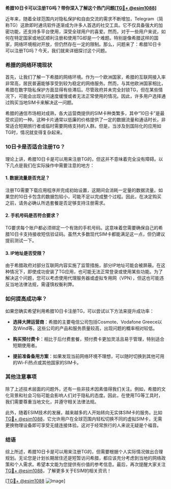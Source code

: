 **希腊10日卡可以注册TG吗？带你深入了解这个热门问题[[TG💪+ @esim1088](https://t.me/s/esim1088)]**

近年来，随着全球范围内对隐私保护和自由交流的需求不断增加，Telegram（简称TG）这款即时通讯软件逐渐成为许多人首选的社交工具。它不仅具备强大的加密功能，还支持多平台使用，深受全球用户的喜爱。然而，对于一些用户来说，如何在特定国家或地区顺利注册和使用TG却是一个难题。特别是像希腊这样的国家，网络环境相对开放，但仍然存在一定的限制。那么，问题来了：希腊10日卡可以注册TG吗？今天，我们就来详细探讨这个问题。

### 希腊的网络环境现状

首先，让我们了解一下希腊的网络环境。作为一个欧洲国家，希腊的互联网接入率非常高，居民普遍能够享受到较为稳定的网络服务。然而，与其他欧洲国家相比，希腊在数字隐私保护方面显得有些滞后。尽管政府并未完全封锁TG，但在某些情况下，可能会出现访问速度缓慢或者无法正常使用的情况。因此，许多用户选择通过购买当地SIM卡来解决这一问题。

希腊的通信市场相对成熟，各大运营商提供的SIM卡种类繁多，其中“10日卡”是最受欢迎的一种。这种卡片通常以低廉的价格提供了一定的数据流量和通话时长，非常适合短期旅行者或临时需要网络支持的人群。但是，当涉及到国际化的应用如TG时，情况就变得复杂起来。

### 10日卡是否适合注册TG？

理论上讲，希腊10日卡是可以用来注册TG的，但这并不意味着完全没有障碍。以下几点是我们在实际操作中需要注意的地方：

#### 1. 数据流量是否充足？
注册TG需要下载应用程序并完成初始设置，这期间会消耗一定量的数据流量。如果您的10日卡包含的数据包较小，可能不足以完成整个过程。因此，在决定购买之前，请务必确认所选套餐是否足够支持注册需求。

#### 2. 手机号码是否符合要求？
TG要求每个账户都必须绑定一个有效的手机号码。这意味着您需要确保自己的希腊10日卡支持接收短信验证码。虽然大多数现代SIM卡都能满足这一点，但仍建议提前测试一下。

#### 3. IP地址是否受限？
由于希腊政府对部分互联网内容实施了监管措施，部分IP地址可能会被屏蔽。在这种情况下，即使成功安装了TG应用，也可能无法正常登录或使用某些功能。为了解决这个问题，您可以考虑使用代理服务器或虚拟专用网（VPN），但这也可能违反当地法律法规，需谨慎权衡利弊。

### 如何提高成功率？

如果您确实希望利用希腊10日卡注册TG，可以尝试以下方法来提升成功率：

- **选择大牌运营商**：希腊的主要电信公司包括Cosmote、Vodafone Greece以及Wind等。这些公司的产品和服务质量较高，出现问题的概率相对较低。
  
- **购买预付费卡**：相比于后付费套餐，预付费卡更加灵活且易于管理，特别适合短期使用者。

- **提前准备备用方案**：如果发现当前网络环境不理想，可以随时切换到其他可用的Wi-Fi热点或其他国家的SIM卡。

### 其他注意事项

除了上述技术层面的问题外，还有一些非技术因素值得我们关注。例如，希腊的文化背景和社会习俗可能会影响人们对于隐私的态度。因此，在使用TG等工具时，我们需要尊重当地文化，并遵守相关法律法规。

此外，随着ESIM技术的发展，越来越多的人开始转向无实体SIM卡的服务。比如[TG💪+ @esim1088](https://t.me/s/esim1088)，它允许用户在全球范围内轻松切换不同的虚拟SIM卡，无需更换物理设备即可享受无缝连接体验。这对于经常旅行的人来说无疑是个福音。

### 结语

综上所述，希腊10日卡是可以用来注册TG的，但需要根据个人实际情况做出合理规划。无论您是计划长期居住还是短暂访问希腊，都应该充分考虑到当地的网络政策和个人需求。希望本文能为您提供有价值的参考信息。最后，再次提醒大家关注[TG💪+ @esim1088](https://t.me/s/esim1088)，了解更多关于ESIM的相关资讯！

[[TG💪+ @esim1088](https://t.me/s/esim1088) ![Image](https://i.postimg.cc/4NQfJmqS/Snipaste-2025-05-13-00-14-12.png)]